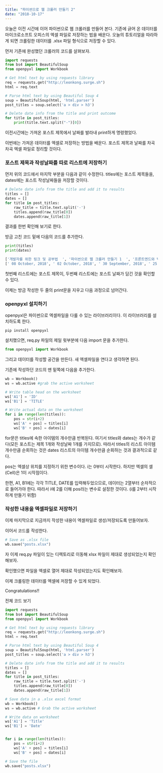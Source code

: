 ```yaml
---
title: "파이썬으로 웹 크롤러 만들기 2"
date: "2018-10-17"
---
```


오늘은 이전 시간에 이어 파이썬으로 웹 크롤러를 만들어 본다. 기존에 긁어 온 데이터를 마이크로소프트 오피스의 엑셀 파일로 저장하는 법을 배운다. 오늘의 튜토리얼을 따라하게 되면 크롤링한 데이터를 .xlsx 파일 형식으로 저장할 수 있다.

먼저 기존에 완성했던 크롤러의 코드를 살펴보자.

```python
import requests
from bs4 import BeautifulSoup
from openpyxl import Workbook

# Get html text by using requests library
req = requests.get("http://leonkong.surge.sh")
html = req.text

# Parse html text by using Beautiful Soup 4
soup = BeautifulSoup(html, 'html.parser')
post_titles = soup.select('a > div > h3')

# Delete date info from the title and print outcome
for title in post_titles:
    print(title.text.split("-")[0])
```

이전시간에는 가져온 포스트 제목에서 날짜를 발라내 print하게 명령했었다.

이번에는 가져온 데이터를 엑셀로 저장하는 방법을 배운다. 포스트 제목과 날짜를 차곡차곡 엑셀 파일로 정리할 것이다.

### 포스트 제목과 작성날짜를 따로 리스트에 저장하기
먼저 위의 코드에서 마지막 부분을 다음과 같이 수정한다.
titles에는 포스트 제목들을, dates에는 포스트 작성날짜들을 저장할 것이다.

```python
# Delete date info from the title and add it to results
titles = []
dates = []
for title in post_titles:
    raw_title = title.text.split('-')
    titles.append(raw_title[0])
    dates.append(raw_title[1])
```

결과를 한번 확인해 보기로 한다.

방금 고친 코드 밑에 다음의 코드를 추가한다.

```python
print(titles)
print(dates)
```

```python
['개발자를 위한 링크 및 공부법  ', '파이썬으로 웹 크롤러 만들기 1  ', '프론트엔드와 백엔드에 대하여1  ', '프로그래밍 언어  ', '네트워크와 웹이란 무엇인가 2  ', '네트워크와 웹이란 무엇인가 1  ', 'Second Log', 'First Log  ']
[' 08 October, 2018', ' 02 October, 2018', ' 30 September, 2018', ' 25 September, 2018', ' 23 September, 2018', ' 21 September, 2018', ' 10 September, 2018', ' 10 August, 2017']
```

첫번째 리스트에는 포스트 제목이, 두번째 리스트에는 포스트 날짜가 담긴 것을 확인할 수 있다.

이제는 방금 작성한 두 줄의 print문을 지우고 다음 과정으로 넘어간다.

### openpyxl 설치하기
openpyxl은 파이썬으로 엑셀파일을 다룰 수 있는 라이브러리이다. 이 라이브러리를 설치하도록 한다.

```
pip install openpyxl
```

설치했으면, req.py 파일의 제일 윗부분에 다음 import 문을 추가한다.

```python
from openpyxl import Workbook
```

그리고 데이터를 작성할 공간을 만든다. 새 엑셀파일을 연다고 생각하면 된다.

기존에 작성하던 코드의 맨 밑쪽에 다음을 추가한다.

```python
wb = Workbook()
ws = wb.active #grab the active worksheet

# Write table head on the worksheet
ws['A1'] = 'ID'
ws['B1'] = 'TITLE'

# Write actual data on the worksheet
for i in range(len(titles)):
    pos = str(i+2)
    ws['A' + pos] = titles[i]
    ws['B' + pos] = dates[i]
```

for문은 titles에 속한 아이템의 개수만큼 반복된다. 여기서 titles와 dates는 개수가 같다(모든 포스트는 제목 1개와 작성날짜 1개를 가지므로). 따라서 titles의 리스트 아이템 개수만큼 순회하는 것은 dates 리스트의 아이템 개수만큼 순회하는 것과 결과적으로 같다.

pos는 엑셀상 위치를 지정하기 위한 변수이다. i는 0부터 시작한다. 하지만 엑셀의 셀(Cell)은 1이 시작점이다.

한편, A1, B1에는 각각 TITLE, DATE를 입력해두었으므로, 데이터는 2열부터 순차적으로 들어가야 한다. 따라서 i에 2를 더해 pos라는 변수로 설정한 것이다. (i를 2부터 시작하게 만들기 위함)

### 작성한 내용을 엑셀파일로 저장하기
이제 마지막으로 지금까지 작성한 내용이 엑셀파일로 생성/저장되도록 만들어보자.

이어서 코드를 작성한다.

```python
# Save as .xlsx file
wb.save("posts.xlsx")
```

자 이제 req.py 파일이 있는 디렉토리로 이동해 xlsx 파일이 제대로 생성되었는지 확인해보자.

확인했으면 파일을 엑셀로 열어 제대로 작성되었는지도 확인해보자.

이제 크롤링한 데이터를 엑셀에 저장할 수 있게 되었다.

Congratulations!!

전체 코드 보기
```python
import requests
from bs4 import BeautifulSoup
from openpyxl import Workbook

# Get html text by using requests library
req = requests.get("http://leonkong.surge.sh")
html = req.text

# Parse html text by using Beautiful Soup 4
soup = BeautifulSoup(html, 'html.parser')
post_titles = soup.select('a > div > h3')

# Delete date info from the title and add it to results
titles = []
dates = []
for title in post_titles:
    raw_title = title.text.split('-')
    titles.append(raw_title[0])
    dates.append(raw_title[1])

# Save data in a .xlsx excel format
wb = Workbook()
ws = wb.active # Grab the active worksheet

# Write data on worksheet
ws['A1'] = 'Title'
ws['B1'] = 'Date'


for i in range(len(titles)):
    pos = str(i+2)
    ws['A' + pos] = titles[i]
    ws['B' + pos] = dates[i]

# Save the file
wb.save("posts.xlsx")
```
